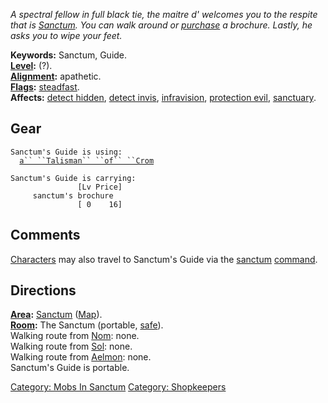 *A spectral fellow in full black tie, the maitre d' welcomes you to the
respite that is [Sanctum](:Category:_Sanctum "wikilink"). You can walk
around or [purchase](Buy "wikilink") a brochure. Lastly, he asks you to
wipe your feet.*

**Keywords:** Sanctum, Guide.  
**[Level](Level "wikilink"):** (?).  
**[Alignment](Alignment "wikilink"):** apathetic.  
**[Flags](:Category:_Mob_Types "wikilink"):**
[steadfast](Sentinel_Mobs "wikilink").  
**Affects:** [detect hidden](Detect_Hidden "wikilink"), [detect
invis](Detect_Invis "wikilink"), [infravision](Infravision "wikilink"),
[protection evil](Protection_Evil "wikilink"),
[sanctuary](Sanctuary "wikilink").  

## Gear

`Sanctum's Guide is using:`  
<worn around neck>`  `[`a`` ``Talisman`` ``of`` ``Crom`](Talisman_Of_Crom "wikilink")

`Sanctum's Guide is carrying:                                                         [Lv Price]`  
`     sanctum's brochure                                                              [ 0    16]`

## Comments

[Characters](:Category:_Characters "wikilink") may also travel to
Sanctum's Guide via the [sanctum](Sanctum "wikilink")
[command](:Category:_Commands "wikilink").

## Directions

**[Area](:Category:_Areas "wikilink"):**
[Sanctum](:Category:_Sanctum "wikilink")
([Map](Sanctum_Map "wikilink")).  
**[Room](:Category:_Rooms "wikilink"):** The Sanctum (portable,
[safe](Safe_Rooms "wikilink")).  
Walking route from [Nom](Nom "wikilink"): none.  
Walking route from [Sol](Sol "wikilink"): none.  
Walking route from [Aelmon](Aelmon "wikilink"): none.  
Sanctum's Guide is portable.  

[Category: Mobs In Sanctum](Category:_Mobs_In_Sanctum "wikilink")
[Category: Shopkeepers](Category:_Shopkeepers "wikilink")
